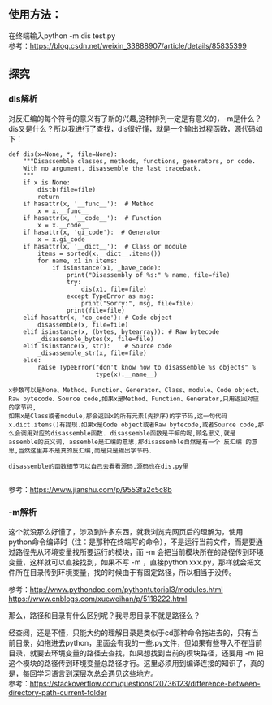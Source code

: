 ## 使用方法：

在终端输入python -m dis test.py</br>
参考：https://blog.csdn.net/weixin_33888907/article/details/85835399</br>

## 探究

### dis解析

对反汇编的每个符号的意义有了新的兴趣,这种排列一定是有意义的，-m是什么？dis又是什么？所以我进行了查找，dis很好懂，就是一个输出过程函数，源代码如下：</br>
```
def dis(x=None, *, file=None):
    """Disassemble classes, methods, functions, generators, or code.
    With no argument, disassemble the last traceback.
    """
    if x is None:
        distb(file=file)
        return
    if hasattr(x, '__func__'):  # Method
        x = x.__func__
    if hasattr(x, '__code__'):  # Function
        x = x.__code__
    if hasattr(x, 'gi_code'):  # Generator
        x = x.gi_code
    if hasattr(x, '__dict__'):  # Class or module
        items = sorted(x.__dict__.items())
        for name, x1 in items:
            if isinstance(x1, _have_code):
                print("Disassembly of %s:" % name, file=file)
                try:
                    dis(x1, file=file)
                except TypeError as msg:
                    print("Sorry:", msg, file=file)
                print(file=file)
    elif hasattr(x, 'co_code'): # Code object
        disassemble(x, file=file)
    elif isinstance(x, (bytes, bytearray)): # Raw bytecode
        _disassemble_bytes(x, file=file)
    elif isinstance(x, str):    # Source code
        _disassemble_str(x, file=file)
    else:
        raise TypeError("don't know how to disassemble %s objects" %
                        type(x).__name__)

x参数可以是None、Method、Function、Generator、Class、module、Code object、Raw bytecode、Source code,如果x是Method、Function、Generator,只用返回对应的字节码,
如果x是Class或者module,那会返回x的所有元素(先排序)的字节码,这一句代码x.dict.items()有提现.如果x是Code object或者Raw bytecode,或者Source code,那么会调用对应的disassemble函数. disassemble函数是干嘛的呢,顾名思义,就是assemble的反义词, assemble是汇编的意思,那disassemble自然是有一个 反汇编 的意思,当然这里并不是真的反汇编,而是只是输出字节码.

disassemble的函数细节可以自己去看看源码,源码也在dis.py里


```
参考：https://www.jianshu.com/p/9553fa2c5c8b</br>

### -m解析

这个就没那么好懂了，涉及到许多东西，就我浏览完网页后的理解为，使用python命令编译时（注：是那种在终端写的命令），不是运行当前文件，而是要通过路径先从环境变量找所要运行的模块，而 -m 会把当前模块所在的路径传到环境变量，这样就可以直接找到，如果不写 -m ，直接python xxx.py，那样就会把文件所在目录传到环境变量，找的时候由于有固定路径，所以相当于没传。</br>

参考：http://www.pythondoc.com/pythontutorial3/modules.html</br>
https://www.cnblogs.com/xueweihan/p/5118222.html</br>

那么，路径和目录有什么区别呢？我寻思目录不就是路径么？</br>

经查阅，还是不懂，只能大约的理解目录是类似于cd那种命令拖进去的，只有当前目录，如拖进去python，里面会有我的一些.py文件，但如果有些导入不在当前目录，就要去环境变量的路径去查找，如果想找到当前的模块路径，还要用 -m 把这个模块的路径传到环境变量总路径才行。这里必须用到编译连接的知识了，真的是，每回学习语言到深层次总会遇见这些地方。</br>
参考：https://stackoverflow.com/questions/20736123/difference-between-directory-path-current-folder


